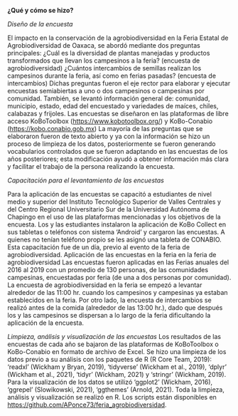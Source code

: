 **¿Qué y cómo se hizo?**

*Diseño de la encuesta*

El impacto en la conservación de la agrobiodiversidad en la Feria Estatal de Agrobiodiversidad de Oaxaca, se abordó mediante dos preguntas principales:
¿Cuál es la diversidad de plantas manejadas y productos transformados que llevan los campesinos a la feria? (encuesta de agrobiodiversidad)
¿Cuántos intercambios de semillas realizan los campesinos durante la feria, así como en ferias pasadas? (encuesta de intercambios)
Dichas preguntas fueron el eje rector para elaborar y ejecutar encuestas semiabiertas a uno o dos campesinos o campesinas por comunidad. También, se levantó información general de: comunidad, municipio, estado, edad del encuestado y variedades de maíces, chiles, calabazas y frijoles. Las encuestas se diseñaron en las plataformas de libre acceso KoBoToolbox (https://www.kobotoolbox.org/) y KoBo-Conabio (https://kobo.conabio.gob.mx) La mayoría de las preguntas que se elaboraron fueron de texto abierto y ya con la información se hizo un proceso de limpieza de los datos, posteriormente se fueron generando vocabularios controlados que se fueron adaptando en las encuestas de los años posteriores; esta modificación ayudó a obtener información más clara y facilitar el trabajo de la persona realizando la encuesta. 

*Capacitación para el levantamiento de las encuestas*

Para la aplicación de las encuestas se capacitó a estudiantes de nivel medio y superior del Instituto Tecnológico Superior de Valles Centrales y del Centro Regional Universitario Sur de la Universidad Autónoma de Chapingo en el uso de las plataformas mencionadas y los objetivos de la encuesta. Los y las estudiantes instalaron la aplicación de KoBo Collect en sus tabletas o teléfonos con sistema ‘Android’ y cargaron las encuestas. A quienes no tenían teléfono propio se les asignó una tableta de CONABIO. Esta capacitación fue de un día, previo al evento de la feria de agrobiodiversidad.
Aplicación de las encuestas en la feria en la feria de agrobiodiversidad
Las encuestas fueron aplicadas en las Ferias anuales del 2016 al 2019 con un promedio de 130 personas, de las comunidades campesinas, encuestadas por feria (de una a dos personas por comunidad). La encuesta de agrobiodiversidad en la feria se empezó a levantar alrededor de las 11:00 hr. cuando los campesinos y campesinas ya estaban establecidos en la feria. Por otro lado, la encuesta de intercambios se realizó antes de la comida (alrededor de las 13:00 hr.), dado que después los y las campesinos se dispersan a lo largo de la feria dificultando la aplicación de la encuesta.

*Limpieza, análisis y visualización de las encuestas*
Los resultados de las encuestas de cada año se bajaron de las plataformas de KoBoToolbox o KoBo-Conabio en formato de archivo de Excel. Se hizo una limpieza de los datos previo a su análisis con los paquetes de R (R Core Team, 2019): ‘readxl’ (Wickham y Bryan, 2019), ‘tidyverse’ (Wickham et al., 2019), ‘dplyr’ (Wickham et al., 2021), ‘tidyr’ (Wickham, 2021) y ‘stringr’ (Wickham, 2019). Para la visualización de los datos se utilizó ‘ggplot2’ (Wickham, 2016), ‘ggrepel’ (Slowikowski, 2021), ‘ggthemes’ (Arnold, 2021). Toda la limpieza, análisis y visualización se realizó en R. Los scripts están disponibles en https://github.com/APonce73/feria_agrobiodiversidad.

